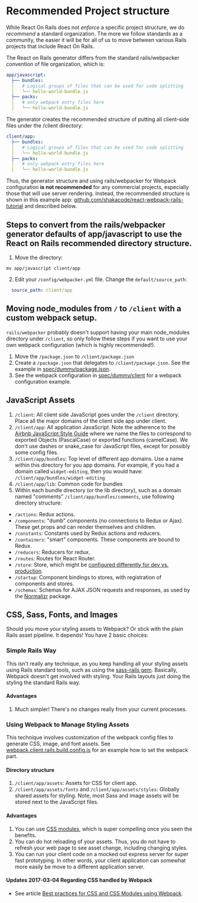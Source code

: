 # Recommended Project structure

While React On Rails does not *enforce* a specific project structure, we do *recommend* a standard organization. The more we follow standards as a community, the easier it will be for all of us to move between various Rails projects that include React On Rails.

The React on Rails generator differs from the standard rails/webpacker convention of file organization, which is:

```yml
app/javascript:
  ├── bundles:
  │   # Logical groups of files that can be used for code splitting
  │   └── hello-world-bundle.js
  ├── packs:
  │   # only webpack entry files here
  │   └── hello-world-bundle.js
```

The generator creates the recommended structure of putting all client-side files under the /client directory:

```yml
client/app:
  ├── bundles:
  │   # Logical groups of files that can be used for code splitting
  │   └── hello-world-bundle.js
  ├── packs:
  │   # only webpack entry files here
  │   └── hello-world-bundle.js
```


Thus, the generator structure and using rails/webpacker for Webpack configuration **is not recommended** for any commercial projects, especially those that will use server rendering. Instead, the recommended structure is shown in this example app: [github.com/shakacode/react-webpack-rails-tutorial](https://github.com/shakacode/react-webpack-rails-tutorial) and described below.

## Steps to convert from the rails/webpacker generator defaults of app/javascript to use the React on Rails recommended directory structure.

1. Move the directory:

```
mv app/javascript client/app
```

2. Edit your `/config/webpacker.yml` file. Change the `default/source_path`:

```yml
  source_path: client/app
```

## Moving node_modules from `/` to `/client` with a custom webpack setup.

`rails/webpacker` probably doesn't support having your main node_modules directory under `/client`, so only follow these steps if you want to use your own webpack configuration (which is highly recommended!).

1. Move the `/package.json` to `/client/package.json`
2. Create a `/package.json` that delegates to `/client/package.json`. See the example in [spec/dummy/package.json](../../spec/dummy/package.json).
3. See the webpack configuration in [spec/dummy/client](../../spec/dummy/client) for a webpack configuration example.


## JavaScript Assets
1. `/client`: All client side JavaScript goes under the `/client` directory. Place all the major domains of the client side app under client.
1. `/client/app`: All application JavaScript. Note the adherence to the [Airbnb JavaScript Style Guide](https://github.com/airbnb/javascript#naming-conventions) where we name the files to correspond to exported Objects (PascalCase) or exported functions (camelCase). We don't use dashes or snake_case for JavaScript files, except for possibly some config files.
1. `/client/app/bundles`: Top level of different app domains. Use a name within this directory for you app domains. For example, if you had a domain called `widget-editing`, then you would have: `/client/app/bundles/widget-editing`
1. `/client/app/lib`: Common code for bundles
1. Within each bundle directory (or the lib directory), such as a domain named "comments"
`/client/app/bundles/comments`, use following directory structure:

  * `/actions`: Redux actions.
  * `/components`: "dumb" components (no connections to Redux or Ajax). These get props and can render themselves and children.
  * `/constants`: Constants used by Redux actions and reducers.
  * `/containers`: "smart" components. These components are bound to Redux.
  * `/reducers`: Reducers for redux.
  * `/routes`: Routes for React Router.
  * `/store`: Store, which might be [configured differently for dev vs. production](https://github.com/reactjs/redux/tree/master/examples/real-world/store).
  * `/startup`: Component bindings to stores, with registration of components and stores.
  * `/schemas`: Schemas for AJAX JSON requests and responses, as used by the [Normalizr](https://github.com/gaearon/normalizr) package.

## CSS, Sass, Fonts, and Images
Should you move your styling assets to Webpack? Or stick with the plain Rails asset pipeline. It depends! You have 2 basic choices:

### Simple Rails Way
This isn't really any technique, as you keep handling all your styling assets using Rails standard tools, such as using the [sass-rails gem](https://rubygems.org/gems/sass-rails/versions/5.0.4). Basically, Webpack doesn't get involved with styling. Your Rails layouts just doing the styling the standard Rails way.

#### Advantages
1. Much simpler! There's no changes really from your current processes.

### Using Webpack to Manage Styling Assets
This technique involves customization of the webpack config files to generate CSS, image, and font assets. See [webpack.client.rails.build.config.js](https://github.com/shakacode/react_on_rails/blob/master/spec%2Fdummy%2Fclient%2Fwebpack.client.rails.build.config.js) for an example how to set the webpack part.

#### Directory structure
1. `/client/app/assets`: Assets for CSS for client app.
1. `/client/app/assets/fonts` and `/client/app/assets/styles`: Globally shared assets for styling. Note, most Sass and image assets will be stored next to the JavaScript files.

#### Advantages
1. You can use [CSS modules](https://github.com/css-modules/css-modules), which is super compelling once you seen the benefits.
1. You can do hot reloading of your assets. Thus, you do not have to refresh your web page to see asset change, including changing styles.
1. You can run your client code on a mocked out express server for super fast prototyping. In other words, your client application can somewhat more easily be move to a different application server.

#### Updates 2017-03-04 Regarding CSS handled by Webpack
* See article [Best practices for CSS and CSS Modules using Webpack](https://forum.shakacode.com/t/best-practices-for-css-and-css-modules-using-webpack/799).
